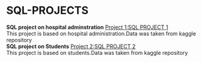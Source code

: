 # SQL-PROJECTS
**SQL project on hospital adminstration**
[Project 1:SQL PROJECT 1](https://github.com/nafiya1236/SQL-projects/blob/main/hospital.sql)\
This project is based on hospital administration.Data was taken from kaggle repository\
**SQL project on Students**
[Project 2:SQL PROJECT 2](https://github.com/nafiya1236/SQL-projects/blob/main/student.sql)\
This project is based on students.Data was taken from kaggle repository
